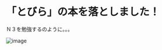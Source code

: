 # 「とびら」の本を落としました！
Ｎ３を勉強するのように。。。

![image](https://github.com/i-Gits/Language/assets/157287055/dde756f5-6127-4673-a973-a8e937745f23)
